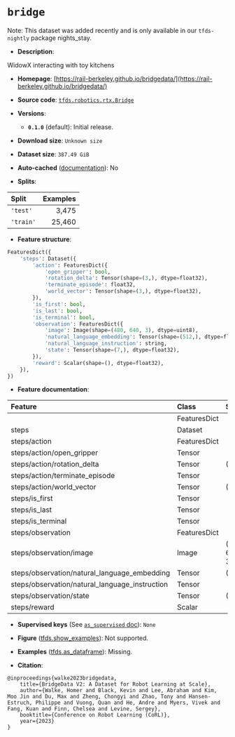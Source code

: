 <div itemscope itemtype="http://schema.org/Dataset">
  <div itemscope itemprop="includedInDataCatalog" itemtype="http://schema.org/DataCatalog">
    <meta itemprop="name" content="TensorFlow Datasets" />
  </div>
  <meta itemprop="name" content="bridge" />
  <meta itemprop="description" content="WidowX interacting with toy kitchens&#10;&#10;To use this dataset:&#10;&#10;```python&#10;import tensorflow_datasets as tfds&#10;&#10;ds = tfds.load(&#x27;bridge&#x27;, split=&#x27;train&#x27;)&#10;for ex in ds.take(4):&#10;  print(ex)&#10;```&#10;&#10;See [the guide](https://www.tensorflow.org/datasets/overview) for more&#10;informations on [tensorflow_datasets](https://www.tensorflow.org/datasets).&#10;&#10;" />
  <meta itemprop="url" content="https://www.tensorflow.org/datasets/catalog/bridge" />
  <meta itemprop="sameAs" content="https://rail-berkeley.github.io/bridgedata/" />
  <meta itemprop="citation" content="@inproceedings{walke2023bridgedata,&#10;    title={BridgeData V2: A Dataset for Robot Learning at Scale},&#10;    author={Walke, Homer and Black, Kevin and Lee, Abraham and Kim, Moo Jin and Du, Max and Zheng, Chongyi and Zhao, Tony and Hansen-Estruch, Philippe and Vuong, Quan and He, Andre and Myers, Vivek and Fang, Kuan and Finn, Chelsea and Levine, Sergey},&#10;    booktitle={Conference on Robot Learning (CoRL)},&#10;    year={2023}&#10;}" />
</div>

# `bridge`


Note: This dataset was added recently and is only available in our
`tfds-nightly` package
<span class="material-icons" title="Available only in the tfds-nightly package">nights_stay</span>.

*   **Description**:

WidowX interacting with toy kitchens

*   **Homepage**:
    [https://rail-berkeley.github.io/bridgedata/](https://rail-berkeley.github.io/bridgedata/)

*   **Source code**:
    [`tfds.robotics.rtx.Bridge`](https://github.com/tensorflow/datasets/tree/master/tensorflow_datasets/robotics/rtx/rtx.py)

*   **Versions**:

    *   **`0.1.0`** (default): Initial release.

*   **Download size**: `Unknown size`

*   **Dataset size**: `387.49 GiB`

*   **Auto-cached**
    ([documentation](https://www.tensorflow.org/datasets/performances#auto-caching)):
    No

*   **Splits**:

Split     | Examples
:-------- | -------:
`'test'`  | 3,475
`'train'` | 25,460

*   **Feature structure**:

```python
FeaturesDict({
    'steps': Dataset({
        'action': FeaturesDict({
            'open_gripper': bool,
            'rotation_delta': Tensor(shape=(3,), dtype=float32),
            'terminate_episode': float32,
            'world_vector': Tensor(shape=(3,), dtype=float32),
        }),
        'is_first': bool,
        'is_last': bool,
        'is_terminal': bool,
        'observation': FeaturesDict({
            'image': Image(shape=(480, 640, 3), dtype=uint8),
            'natural_language_embedding': Tensor(shape=(512,), dtype=float32),
            'natural_language_instruction': string,
            'state': Tensor(shape=(7,), dtype=float32),
        }),
        'reward': Scalar(shape=(), dtype=float32),
    }),
})
```

*   **Feature documentation**:

Feature                                        | Class        | Shape         | Dtype   | Description
:--------------------------------------------- | :----------- | :------------ | :------ | :----------
                                               | FeaturesDict |               |         |
steps                                          | Dataset      |               |         |
steps/action                                   | FeaturesDict |               |         |
steps/action/open_gripper                      | Tensor       |               | bool    |
steps/action/rotation_delta                    | Tensor       | (3,)          | float32 |
steps/action/terminate_episode                 | Tensor       |               | float32 |
steps/action/world_vector                      | Tensor       | (3,)          | float32 |
steps/is_first                                 | Tensor       |               | bool    |
steps/is_last                                  | Tensor       |               | bool    |
steps/is_terminal                              | Tensor       |               | bool    |
steps/observation                              | FeaturesDict |               |         |
steps/observation/image                        | Image        | (480, 640, 3) | uint8   |
steps/observation/natural_language_embedding   | Tensor       | (512,)        | float32 |
steps/observation/natural_language_instruction | Tensor       |               | string  |
steps/observation/state                        | Tensor       | (7,)          | float32 |
steps/reward                                   | Scalar       |               | float32 |

*   **Supervised keys** (See
    [`as_supervised` doc](https://www.tensorflow.org/datasets/api_docs/python/tfds/load#args)):
    `None`

*   **Figure**
    ([tfds.show_examples](https://www.tensorflow.org/datasets/api_docs/python/tfds/visualization/show_examples)):
    Not supported.

*   **Examples**
    ([tfds.as_dataframe](https://www.tensorflow.org/datasets/api_docs/python/tfds/as_dataframe)):
    Missing.

*   **Citation**:

```
@inproceedings{walke2023bridgedata,
    title={BridgeData V2: A Dataset for Robot Learning at Scale},
    author={Walke, Homer and Black, Kevin and Lee, Abraham and Kim, Moo Jin and Du, Max and Zheng, Chongyi and Zhao, Tony and Hansen-Estruch, Philippe and Vuong, Quan and He, Andre and Myers, Vivek and Fang, Kuan and Finn, Chelsea and Levine, Sergey},
    booktitle={Conference on Robot Learning (CoRL)},
    year={2023}
}
```

